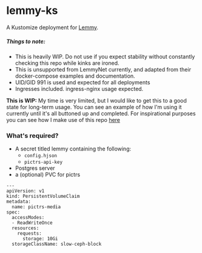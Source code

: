 # lemmy-ks


A Kustomize deployment for [Lemmy](https://github.com/LemmyNet/lemmy).


##### Things to note:

- This is heavily WIP. Do not use if you expect stability without constantly checking this repo while kinks are ironed.
- This is unsupported from LemmyNet currently, and adapted from their docker-compose examples and documentation.
- UID/GID 991 is used and expected for all deployments
- Ingresses included. ingress-nginx usage expected.


**This is WIP:** My time is very limited, but I would like to get this to a good state for long-term usage. You can see an example of how I'm using it currently until it's all buttoned up and completed. For inspirational purposes you can see how I make use of this repo [here](https://github.com/anthr76/infra/tree/main/k8s/base/federation/lemmy)


### What's required?

- A secret titled lemmy containing the following:
  - `config.hjson` 
  - `pictrs-api-key`
- Postgres server
- a (optional) PVC for pictrs


```
---
apiVersion: v1
kind: PersistentVolumeClaim
metadata:
  name: pictrs-media
spec:
  accessModes:
  - ReadWriteOnce
  resources:
    requests:
      storage: 10Gi
  storageClassName: slow-ceph-block
```

